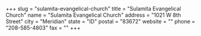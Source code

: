 +++
slug = "sulamita-evangelical-church"
title = "Sulamita Evangelical Church"
name = "Sulamita Evangelical Church"
address = "1021 W 8th Street"
city = "Meridian"
state = "ID"
postal = "83672"
website = ""
phone = "208-585-4803"
fax = ""
+++
